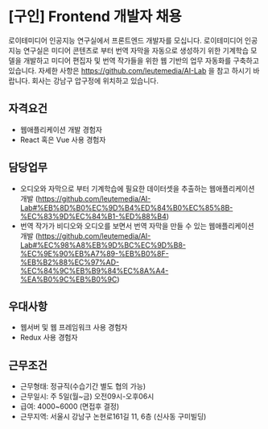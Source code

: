 # [구인] Frontend 개발자 채용
로이테미디어 인공지능 연구실에서 프론트엔드 개발자를 모십니다.
로이테미디어 인공지능 연구실은 미디어 콘텐츠로 부터 번역 자막을 자동으로 생성하기 위한 기계학습 모델을 개발하고 미디어 편집자 및 번역 작가들을 위한 웹 기반의 업무 자동화를 구축하고 있습니다. 자세한 사항은 https://github.com/leutemedia/AI-Lab 을 참고 하시기 바랍니다. 회사는 강남구 압구정에 위치하고 있습니다.

## 자격요건
- 웹애플리케이션 개발 경험자
- React 혹은 Vue 사용 경험자

## 담당업무
- 오디오와 자막으로 부터 기계학습에 필요한 데이터셋을 추출하는 웹애플리케이션 개발 (https://github.com/leutemedia/AI-Lab#%EB%8D%B0%EC%9D%B4%ED%84%B0%EC%85%8B-%EC%83%9D%EC%84%B1-%ED%88%B4)
- 번역 작가가 비디오와 오디오를 보면서 번역 자막을 만들 수 있는 웹애플리케이션 개발 (https://github.com/leutemedia/AI-Lab#%EC%98%A8%EB%9D%BC%EC%9D%B8-%EC%9E%90%EB%A7%89-%EB%B0%8F-%EB%B2%88%EC%97%AD-%EC%84%9C%EB%B9%84%EC%8A%A4-%EA%B0%9C%EB%B0%9C)

## 우대사항
- 웹서버 및 웹 프레임워크 사용 경험자
- Redux 사용 경험자

## 근무조건
- 근무형태: 정규직(수습기간 별도 협의 가능)
- 근무일시: 주 5일(월~금) 오전09시-오후06시
- 급여: 4000~6000 (면접후 결정)
- 근무지역: 서울시 강남구 논현로161길 11, 6층 (신사동 구미빌딩)

